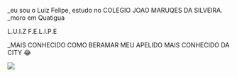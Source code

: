 _eu sou o Luiz Felipe, estudo no COLEGIO JOAO MARUQES DA SILVEIRA.
_moro em Quatigua

L.U.I.Z F.E.L.I.P.E

_MAIS CONHECIDO COMO            BERAMAR           MEU APELIDO MAIS CONHECIDO DA CITY 😂

![](https://media.tenor.com/ZIqNtn3S_MMAAAAM/jair-bolsonaro-bolsonaro.gif)
                
                            
                            
                     
                       
                                  





































